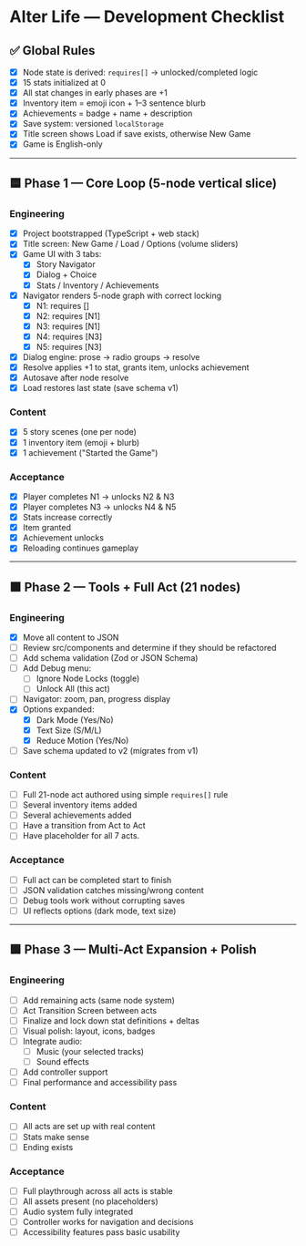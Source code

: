 # Alter Life — Development Checklist

## ✅ Global Rules
- [x] Node state is derived: `requires[]` → unlocked/completed logic
- [x] 15 stats initialized at 0
- [x] All stat changes in early phases are +1
- [x] Inventory item = emoji icon + 1–3 sentence blurb
- [x] Achievements = badge + name + description
- [x] Save system: versioned `localStorage`
- [x] Title screen shows Load if save exists, otherwise New Game
- [x] Game is English-only

---

## 🟦 Phase 1 — Core Loop (5-node vertical slice)

### Engineering
- [x] Project bootstrapped (TypeScript + web stack)
- [x] Title screen: New Game / Load / Options (volume sliders)
- [x] Game UI with 3 tabs:
  - [x] Story Navigator
  - [x] Dialog + Choice
  - [x] Stats / Inventory / Achievements
- [x] Navigator renders 5-node graph with correct locking
  - [x] N1: requires []
  - [x] N2: requires [N1]
  - [x] N3: requires [N1]
  - [x] N4: requires [N3]
  - [x] N5: requires [N3]
- [x] Dialog engine: prose → radio groups → resolve
- [x] Resolve applies +1 to stat, grants item, unlocks achievement
- [x] Autosave after node resolve
- [x] Load restores last state (save schema v1)

### Content
- [x] 5 story scenes (one per node)
- [x] 1 inventory item (emoji + blurb)
- [x] 1 achievement ("Started the Game")

### Acceptance
- [x] Player completes N1 → unlocks N2 & N3
- [x] Player completes N3 → unlocks N4 & N5
- [x] Stats increase correctly
- [x] Item granted
- [x] Achievement unlocks
- [x] Reloading continues gameplay

---

## 🟧 Phase 2 — Tools + Full Act (21 nodes)

### Engineering
- [x] Move all content to JSON
- [ ] Review src/components and determine if they should be refactored
- [ ] Add schema validation (Zod or JSON Schema)
- [ ] Add Debug menu:
  - [ ] Ignore Node Locks (toggle)
  - [ ] Unlock All (this act)
- [ ] Navigator: zoom, pan, progress display
- [x] Options expanded:
  - [x] Dark Mode (Yes/No)
  - [x] Text Size (S/M/L)
  - [x] Reduce Motion (Yes/No)
- [ ] Save schema updated to v2 (migrates from v1)

### Content
- [ ] Full 21-node act authored using simple `requires[]` rule
- [ ] Several inventory items added
- [ ] Several achievements added
- [ ] Have a transition from Act to Act
- [ ] Have placeholder for all 7 acts. 

### Acceptance
- [ ] Full act can be completed start to finish
- [ ] JSON validation catches missing/wrong content
- [ ] Debug tools work without corrupting saves
- [ ] UI reflects options (dark mode, text size)

---

## 🟩 Phase 3 — Multi-Act Expansion + Polish

### Engineering
- [ ] Add remaining acts (same node system)
- [ ] Act Transition Screen between acts
- [ ] Finalize and lock down stat definitions + deltas
- [ ] Visual polish: layout, icons, badges
- [ ] Integrate audio:
  - [ ] Music (your selected tracks)
  - [ ] Sound effects
- [ ] Add controller support
- [ ] Final performance and accessibility pass

### Content
- [ ] All acts are set up with real content
- [ ] Stats make sense
- [ ] Ending exists

### Acceptance
- [ ] Full playthrough across all acts is stable
- [ ] All assets present (no placeholders)
- [ ] Audio system fully integrated
- [ ] Controller works for navigation and decisions
- [ ] Accessibility features pass basic usability
